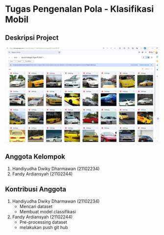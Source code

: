 # Tugas Pengenalan Pola - Klasifikasi Mobil
## Deskripsi Project

![Dataset Mobil](https://github.com/ardriaro/image/blob/3c0933f7c771dcf100f55130c916c8a42a60fc6f/dataset.png)







## Anggota Kelompok
1. Handiyudha Dwiky Dharmawan (21102234)
2. Fandy Ardiansyah (21102244)

## Kontribusi Anggota
1. Handiyudha Dwiky Dharmawan (21102234)
   - Mencari dataset
   - Membuat model classifikasi
2. Fandy Ardiansyah (21102244)
   - Pre-processing dataset
   - melakukan push git hub
